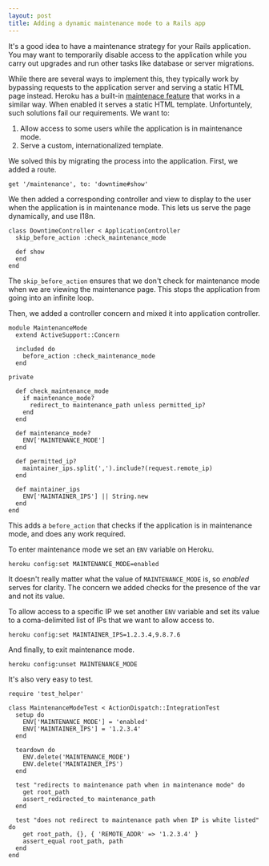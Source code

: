 ```yaml
---
layout: post
title: Adding a dynamic maintenance mode to a Rails app
---
```


It's a good idea to have a maintenance strategy for your Rails application. You may want to temporarily disable access to the application while you carry out upgrades and run other tasks like database or server migrations.

While there are several ways to implement this, they typically work by bypassing requests to the application server and serving a static HTML page instead. Heroku has a built-in [maintenace feature][1] that works in a similar way. When enabled it serves a static HTML template. Unfortuntely, such solutions fail our requirements. We want to:

1. Allow access to some users while the application is in maintenance mode.
2. Serve a custom, internationalized template.


We solved this by migrating the process into the application. First, we added a route.


````
get '/maintenance', to: 'downtime#show'
````

We then added a corresponding controller and view to display to the user when the application is in maintenance mode. This lets us serve the page dynamically, and use I18n.

````
class DowntimeController < ApplicationController
  skip_before_action :check_maintenance_mode

  def show
  end
end
````

The `skip_before_action` ensures that we don't check for maintenance mode when we are viewing the maintenance page. This stops the application from going into an infinite loop.

Then, we added a controller concern and mixed it into application controller.

````
module MaintenanceMode
  extend ActiveSupport::Concern

  included do
    before_action :check_maintenance_mode
  end

private

  def check_maintenance_mode
    if maintenance_mode?
      redirect_to maintenance_path unless permitted_ip?
    end
  end

  def maintenance_mode?
    ENV['MAINTENANCE_MODE']
  end

  def permitted_ip?
    maintainer_ips.split(',').include?(request.remote_ip)
  end

  def maintainer_ips
    ENV['MAINTAINER_IPS'] || String.new
  end
end
````

This adds a `before_action` that checks if the application is in maintenance mode, and does any work required.

To enter maintenance mode we set an `ENV` variable on Heroku.

````
heroku config:set MAINTENANCE_MODE=enabled
````

It doesn't really matter what the value of `MAINTENANCE_MODE` is, so *enabled* serves for clarity. The concern we added checks for the presence of the var and not its value.

To allow access to a specific IP we set another `ENV` variable and set its value to a coma-delimited list of IPs that we want to allow access to.

````
heroku config:set MAINTAINER_IPS=1.2.3.4,9.8.7.6
````

And finally, to exit maintenance mode.


````
heroku config:unset MAINTENANCE_MODE
````

It's also very easy to test.

````
require 'test_helper'

class MaintenanceModeTest < ActionDispatch::IntegrationTest
  setup do
    ENV['MAINTENANCE_MODE'] = 'enabled'
    ENV['MAINTAINER_IPS'] = '1.2.3.4'
  end

  teardown do
    ENV.delete('MAINTENANCE_MODE')
    ENV.delete('MAINTAINER_IPS')
  end

  test "redirects to maintenance path when in maintenance mode" do
    get root_path
    assert_redirected_to maintenance_path
  end

  test "does not redirect to maintenance path when IP is white listed" do
    get root_path, {}, { 'REMOTE_ADDR' => '1.2.3.4' }
    assert_equal root_path, path
  end
end
````

[1]: https://devcenter.heroku.com/articles/maintenance-mode